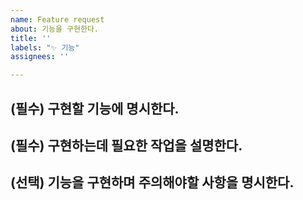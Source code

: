 ```yaml
---
name: Feature request
about: 기능을 구현한다.
title: ''
labels: "✨ 기능"
assignees: ''

---
```


## (필수) 구현할 기능에 명시한다.

## (필수) 구현하는데 필요한 작업을 설명한다.

## (선택) 기능을 구현하며 주의해야할 사항을 명시한다.

